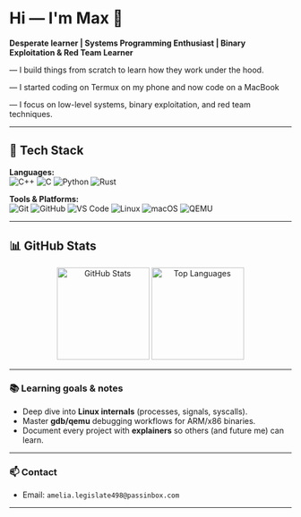 # Hi — I'm Max 👋

**Desperate learner | Systems Programming Enthusiast | Binary Exploitation & Red Team Learner**

— I build things from scratch to learn how they work under the hood.

— I started coding on Termux on my phone and now code on a MacBook

— I focus on low-level systems, binary exploitation, and red team techniques.

---

## 🧰 Tech Stack

**Languages:**  
![C++](https://img.shields.io/badge/C++-00599C?logo=c%2B%2B&logoColor=white)
![C](https://img.shields.io/badge/C-A8B9CC?logo=c&logoColor=black)
![Python](https://img.shields.io/badge/Python-3776AB?logo=python&logoColor=white)
![Rust](https://img.shields.io/badge/Rust-000000?logo=rust&logoColor=white)

**Tools & Platforms:**  
![Git](https://img.shields.io/badge/Git-F05032?logo=git&logoColor=white)
![GitHub](https://img.shields.io/badge/GitHub-181717?logo=github&logoColor=white)
![VS Code](https://img.shields.io/badge/VS_Code-007ACC?logo=visualstudiocode&logoColor=white)
![Linux](https://img.shields.io/badge/Linux-FCC624?logo=linux&logoColor=black)
![macOS](https://img.shields.io/badge/macOS-000000?logo=apple&logoColor=white)
![QEMU](https://img.shields.io/badge/QEMU-FF6600?logo=qemu&logoColor=white)

---

## 📊 GitHub Stats

<p align="center">
  <img src="https://github-readme-stats.vercel.app/api?username=Max00009&show_icons=true&theme=radical&v=3" alt="GitHub Stats" height="165"/>
  <img src="https://github-readme-stats.vercel.app/api/top-langs/?username=Max00009&layout=compact&theme=radical&hide=c&v=3" alt="Top Languages" height="165"/>
</p>


---


### 📚 Learning goals & notes
- Deep dive into **Linux internals** (processes, signals, syscalls).  
- Master **gdb/qemu** debugging workflows for ARM/x86 binaries.  
- Document every project with **explainers** so others (and future me) can learn.

---

### 📫 Contact
- Email: `amelia.legislate498@passinbox.com`  

---
